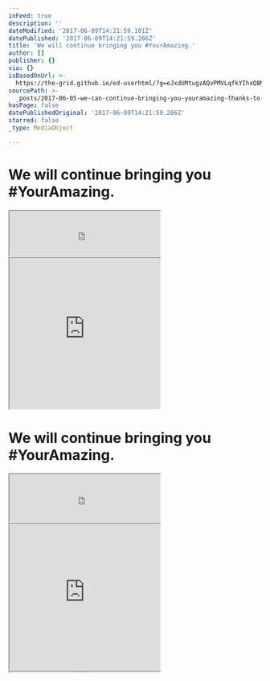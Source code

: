 ```yaml
---
inFeed: true
description: ''
dateModified: '2017-06-09T14:21:59.101Z'
datePublished: '2017-06-09T14:21:59.266Z'
title: 'We will continue bringing you #YourAmazing.'
author: []
publisher: {}
via: {}
isBasedOnUrl: >-
  https://the-grid.github.io/ed-userhtml/?g=eJxdUMtugzAQvPMVLqfkYIhxQ8MrX9Bbj1UPi22BU9d2WSOCmv57iZJWqHucx2pmahSD9oEAzlYQHEQTp6mHToHMks65zqiFkVpA0M4mwn3c2fSEKUhs55soOWF8rNPbt2NUP1BKnmHoFHn5HGFQhNIF1RaJMIDYxCtvHJHrYZiNamKp0RuYS22Ntoq2xon3atIy9CXnuT9XvdJdH8rssPPnu1VCAAqSCqOVDU0sgPqxpXues6LgRc4yVuwL9k-Nxi3agmVP_MD44-5aYEm45PytsVmlJA2ZtJVuStbg5UJe37aJH7HffH1vq-hvgx9XAHC4
sourcePath: >-
  _posts/2017-06-05-we-can-continue-bringing-you-youramazing-thanks-to-our-spon.md
hasPage: false
datePublishedOriginal: '2017-06-09T14:21:59.266Z'
starred: false
_type: MediaObject

---
```

# We will continue bringing you \#YourAmazing.

<iframe src="https://the-grid.github.io/ed-userhtml/?g=eJwtUNFqwzAM_JVgaN7WpFu6pVnVsZfB3vc-VNuJTR3L2M5M-vWzl4EQJ3G6O3TWo8dZVsFzYCpGF4amSSntR-TySnTbc5obZ5ZJ29AYfZN7p9yb8nKEQt89ve8eP3KRNesDznjXdio3eVUnLaKC7tjWBldaIoSIVqAXNfKoyULRq4O-SzDopwwVpe_iHCD6pczo5QaV1JOK0Lc1Ovcp4NAfD3370p1yP_XPHas2N5btWPXPZn3GIa5GAruSF9IPlqx8pR_pR0NpUFoIaTOHezImRwdmiVV_P9kOgGUJNJn85dEGlwNZvgIrodjl3Gz_u_wC4ZVyDw" height="90" style=""></iframe>

<iframe src="https://the-grid.github.io/ed-userhtml/?g=eJxNkV1rwjAUhu_7K0IH2oImOnTTtfWiMIY3Xu1ujBGTE021SUnSbm7sv--oFXYTzsfDe855k0vdES2LWG3HztoQr3KGpVWUe-F0E1aJao0I2ppEjogfIZuSn4iQjjtSYa4qTwoi6Q7C8xFqMMGXp1e-2_AaEp--Td4zpLUiyX-mPK1lglIpcRBaZ85MLyQc8AA9hwoZNqiW2NPyilHvBKYxY8IaAyJQxQVsrT1QA4GB-XgpmZcHWvm7L7Wtj8V00IHzeETR3dPlgDfNWhbTxXy6mDzOlvguFw-z-KyO59CGOxy9sRKoNh5cKEFZB0l_bppFv4m0oj0vOCLDq1FDjG5rjCuP44dpmuWstzGK8rPT4si9v5gtbH0xKyaSBz7eO1BFvA-heWLMmuNpzGv-rc2OIsh66FPLsC_i2WTSF0xbN9YHVJzfPu4PUE-W8A" height="300" style=""></iframe>

# We will continue bringing you \#YourAmazing.

<iframe src="https://the-grid.github.io/ed-userhtml/?g=eJxdj0FuwjAQRfc5hesVLOzUhKAaEg7RbdXFxDbB1NhWxhGKSu9eI2gVMcv__ozeNKgGGxMBnLwiOKiWlmWE3oBe8T6E3plMtFWQbPBchfODlicsQWM33Uv8hHTflPdr-6J5YYy8G4zBozUHwljOrEeiHCC2dLZJC3IbTJMzLdUWo4Np27mgvh5IQwIGmilnjU8tVcDi2LG62ggpK7kRKyFrKZ7a6ELuykpI8bau169P-BCGM-QCjCnczLNcVvzzX8wESUsu1utw4fPweiUfn0seRzwuvn-Wu-L_-V8THG1R" height="95" style=""></iframe>

<iframe src="https://the-grid.github.io/ed-userhtml/?g=eJxdUMtugzAQvPMVLqfkYIhxQ8MrX9Bbj1UPi22BU9d2WSOCmv57iZJWqHucx2pmahSD9oEAzlYQHEQTp6mHToHMks65zqiFkVpA0M4mwn3c2fSEKUhs55soOWF8rNPbt2NUP1BKnmHoFHn5HGFQhNIF1RaJMIDYxCtvHJHrYZiNamKp0RuYS22Ntoq2xon3atIy9CXnuT9XvdJdH8rssPPnu1VCAAqSCqOVDU0sgPqxpXues6LgRc4yVuwL9k-Nxi3agmVP_MD44-5aYEm45PytsVmlJA2ZtJVuStbg5UJe37aJH7HffH1vq-hvgx9XAHC4" height="290" style=""></iframe>

<iframe src="https://the-grid.github.io/ed-userhtml/?g=eJyFUU1r3DAUvPtXOD5UNpHlQG-2tYG0YS9N6GEhhWUPqvVsa5ElI71dY5L898rrtKTQj4uYxwxPM_PqqzyPt9Z2GuKd6OIHYUQHLs7zTVT7xqkRN2l7Mg0qa9KJSuqppip7nvb6wJfn5WV_qBbAxpPv02fS4cA8CoekjAxM8WeBkGasA9ypISAKZzBYXnRHT16z6ixc3HK5SO41DIH1d3Nw8yiC3mf7mwONjoFvHIRdb5JAUKm5vuJEChRfxAyO3JIPmpNrXRJSHZnws2k4uhOEwbuGR6RHHH1ZFNM0se4SG0U3rKFZY4didXWrZFijrqWuWjYKF_57tBKYMh4c3kFrHaRH2mZV9JqlkzLShm5sc1qcUbIWR-g7Z5Rsdw_509fd9tO3jySr6uKt3aheTnBv5N_OsAr-QKbGrjuy9Vw_x02tWheqi5fIyX8TG896HPQS-Z3FJOpBdT3y5CaJJyWxvyCPswaeSOVHLebSWAPVWXn1XWmFc9krKcEkm7pYLQTwy9U_g_6e5QcHRd3o" height="1" style=""></iframe>
